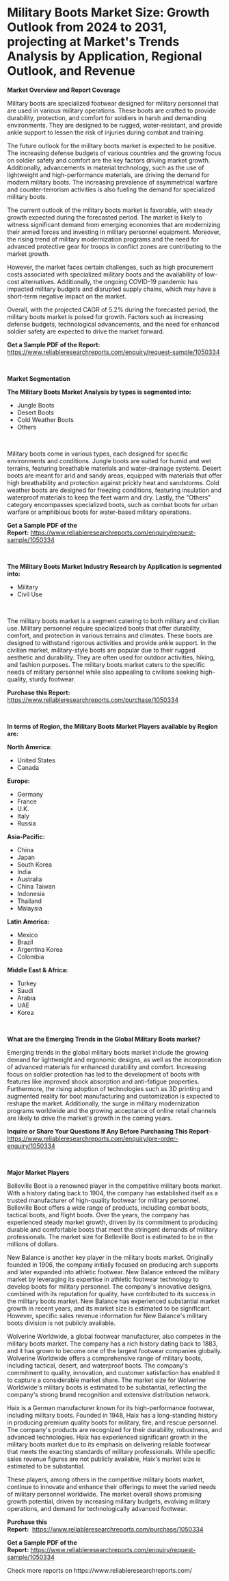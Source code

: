 <p><h1>Military Boots Market Size: Growth Outlook from 2024 to 2031, projecting at Market's Trends Analysis by Application, Regional Outlook, and Revenue</h1></p><p><strong>Market Overview and Report Coverage</strong></p>
<p><p>Military boots are specialized footwear designed for military personnel that are used in various military operations. These boots are crafted to provide durability, protection, and comfort for soldiers in harsh and demanding environments. They are designed to be rugged, water-resistant, and provide ankle support to lessen the risk of injuries during combat and training.</p><p>The future outlook for the military boots market is expected to be positive. The increasing defense budgets of various countries and the growing focus on soldier safety and comfort are the key factors driving market growth. Additionally, advancements in material technology, such as the use of lightweight and high-performance materials, are driving the demand for modern military boots. The increasing prevalence of asymmetrical warfare and counter-terrorism activities is also fueling the demand for specialized military boots.</p><p>The current outlook of the military boots market is favorable, with steady growth expected during the forecasted period. The market is likely to witness significant demand from emerging economies that are modernizing their armed forces and investing in military personnel equipment. Moreover, the rising trend of military modernization programs and the need for advanced protective gear for troops in conflict zones are contributing to the market growth.</p><p>However, the market faces certain challenges, such as high procurement costs associated with specialized military boots and the availability of low-cost alternatives. Additionally, the ongoing COVID-19 pandemic has impacted military budgets and disrupted supply chains, which may have a short-term negative impact on the market.</p><p>Overall, with the projected CAGR of 5.2% during the forecasted period, the military boots market is poised for growth. Factors such as increasing defense budgets, technological advancements, and the need for enhanced soldier safety are expected to drive the market forward.</p></p>
<p><strong>Get a Sample PDF of the Report:</strong> <a href="https://www.reliableresearchreports.com/enquiry/request-sample/1050334">https://www.reliableresearchreports.com/enquiry/request-sample/1050334</a></p>
<p>&nbsp;</p>
<p><strong>Market Segmentation</strong></p>
<p><strong>The Military Boots Market Analysis by types is segmented into:</strong></p>
<p><ul><li>Jungle Boots</li><li>Desert Boots</li><li>Cold Weather Boots</li><li>Others</li></ul></p>
<p>&nbsp;</p>
<p><p>Military boots come in various types, each designed for specific environments and conditions. Jungle boots are suited for humid and wet terrains, featuring breathable materials and water-drainage systems. Desert boots are meant for arid and sandy areas, equipped with materials that offer high breathability and protection against prickly heat and sandstorms. Cold weather boots are designed for freezing conditions, featuring insulation and waterproof materials to keep the feet warm and dry. Lastly, the "Others" category encompasses specialized boots, such as combat boots for urban warfare or amphibious boots for water-based military operations.</p></p>
<p><strong>Get a Sample PDF of the Report:</strong>&nbsp;<a href="https://www.reliableresearchreports.com/enquiry/request-sample/1050334">https://www.reliableresearchreports.com/enquiry/request-sample/1050334</a></p>
<p>&nbsp;</p>
<p><strong>The Military Boots Market Industry Research by Application is segmented into:</strong></p>
<p><ul><li>Military</li><li>Civil Use</li></ul></p>
<p>&nbsp;</p>
<p><p>The military boots market is a segment catering to both military and civilian use. Military personnel require specialized boots that offer durability, comfort, and protection in various terrains and climates. These boots are designed to withstand rigorous activities and provide ankle support. In the civilian market, military-style boots are popular due to their rugged aesthetic and durability. They are often used for outdoor activities, hiking, and fashion purposes. The military boots market caters to the specific needs of military personnel while also appealing to civilians seeking high-quality, sturdy footwear.</p></p>
<p><strong>Purchase this Report:</strong>&nbsp; <a href="https://www.reliableresearchreports.com/purchase/1050334">https://www.reliableresearchreports.com/purchase/1050334</a></p>
<p>&nbsp;</p>
<p><strong>In terms of Region, the Military Boots Market Players available by Region are:</strong></p>
<p>
    <p> <strong> North America: </strong>
        <ul>
            <li>United States</li>
            <li>Canada</li>
        </ul>
        </p> 
    <p> <strong> Europe: </strong>
        <ul>
            <li>Germany</li>
            <li>France</li>
            <li>U.K.</li>
            <li>Italy</li>
            <li>Russia</li>
        </ul>
        </p> 
    <p> <strong> Asia-Pacific: </strong>
        <ul>
            <li>China</li>
            <li>Japan</li>
            <li>South Korea</li>
            <li>India</li>
            <li>Australia</li>
            <li>China Taiwan</li>
            <li>Indonesia</li>
            <li>Thailand</li>
            <li>Malaysia</li>
        </ul>
        </p> 
    <p> <strong> Latin America: </strong>
        <ul>
            <li>Mexico</li>
            <li>Brazil</li>
            <li>Argentina Korea</li>
            <li>Colombia</li>
        </ul>
        </p> 
    <p> <strong> Middle East & Africa: </strong>
        <ul>
            <li>Turkey</li>
            <li>Saudi</li>
            <li>Arabia</li>
            <li>UAE</li>
            <li>Korea</li>
        </ul>
    </p>
    </p>
<p>&nbsp;</p>
<p><strong>What are the Emerging Trends in the Global Military Boots market?</strong></p>
<p><p>Emerging trends in the global military boots market include the growing demand for lightweight and ergonomic designs, as well as the incorporation of advanced materials for enhanced durability and comfort. Increasing focus on soldier protection has led to the development of boots with features like improved shock absorption and anti-fatigue properties. Furthermore, the rising adoption of technologies such as 3D printing and augmented reality for boot manufacturing and customization is expected to reshape the market. Additionally, the surge in military modernization programs worldwide and the growing acceptance of online retail channels are likely to drive the market's growth in the coming years.</p></p>
<p><strong>Inquire or Share Your Questions If Any Before Purchasing This Report</strong>- <a href="https://www.reliableresearchreports.com/enquiry/pre-order-enquiry/1050334">https://www.reliableresearchreports.com/enquiry/pre-order-enquiry/1050334</a></p>
<p>&nbsp;</p>
<p><strong>Major Market Players</strong></p>
<p><p>Belleville Boot is a renowned player in the competitive military boots market. With a history dating back to 1904, the company has established itself as a trusted manufacturer of high-quality footwear for military personnel. Belleville Boot offers a wide range of products, including combat boots, tactical boots, and flight boots. Over the years, the company has experienced steady market growth, driven by its commitment to producing durable and comfortable boots that meet the stringent demands of military professionals. The market size for Belleville Boot is estimated to be in the millions of dollars.</p><p>New Balance is another key player in the military boots market. Originally founded in 1906, the company initially focused on producing arch supports and later expanded into athletic footwear. New Balance entered the military market by leveraging its expertise in athletic footwear technology to develop boots for military personnel. The company's innovative designs, combined with its reputation for quality, have contributed to its success in the military boots market. New Balance has experienced substantial market growth in recent years, and its market size is estimated to be significant. However, specific sales revenue information for New Balance's military boots division is not publicly available.</p><p>Wolverine Worldwide, a global footwear manufacturer, also competes in the military boots market. The company has a rich history dating back to 1883, and it has grown to become one of the largest footwear companies globally. Wolverine Worldwide offers a comprehensive range of military boots, including tactical, desert, and waterproof boots. The company's commitment to quality, innovation, and customer satisfaction has enabled it to capture a considerable market share. The market size for Wolverine Worldwide's military boots is estimated to be substantial, reflecting the company's strong brand recognition and extensive distribution network.</p><p>Haix is a German manufacturer known for its high-performance footwear, including military boots. Founded in 1948, Haix has a long-standing history in producing premium quality boots for military, fire, and rescue personnel. The company's products are recognized for their durability, robustness, and advanced technologies. Haix has experienced significant growth in the military boots market due to its emphasis on delivering reliable footwear that meets the exacting standards of military professionals. While specific sales revenue figures are not publicly available, Haix's market size is estimated to be substantial.</p><p>These players, among others in the competitive military boots market, continue to innovate and enhance their offerings to meet the varied needs of military personnel worldwide. The market overall shows promising growth potential, driven by increasing military budgets, evolving military operations, and demand for technologically advanced footwear.</p></p>
<p><strong>Purchase this Report:</strong>&nbsp;&nbsp;<a href="https://www.reliableresearchreports.com/purchase/1050334">https://www.reliableresearchreports.com/purchase/1050334</a></p>
<p></p>
<p><strong>Get a Sample PDF of the Report:</strong>&nbsp;<a href="https://www.reliableresearchreports.com/enquiry/request-sample/1050334">https://www.reliableresearchreports.com/enquiry/request-sample/1050334</a></p>
<p>Check more reports on https://www.reliableresearchreports.com/</p>